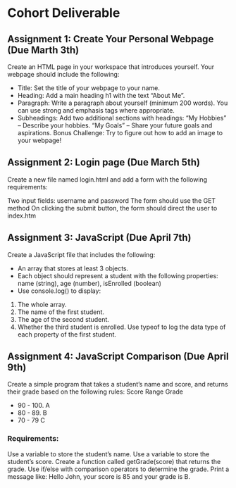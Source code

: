 # Cohort Deliverable
<!-- | Students             |   D  |  A1 |  A2 |  P1 |  A3 | A4 |
| -------------------- | ---- |-----|-----|-----|-----|----|
| Affan Haq            |  -   |  -  | -   | -   |  -  | -  |
| Allie Efferson       |  ✔   | ✔   | ✔   |  ✔  |  ✔  | ✔  |
| Bryan Garcia         |  ✔   | ✔   | ✔   |  ✔  |  -  | -  |
| Chandler Grajeda     |  ✔   | ✔   | ✔   |  ✔  |  ✔  | ✔  |
| Chase Worthington    |  ✔   | ✔   | -   |  -  |  -  | -  |
| Erica Valentine      |  ✔   | -   | -   |  ✔  |  -  | -  |
| Jalesia Shelby       |  -   | -   | -   |  -  |  -  | -  |
| Jessica Hall         |  ✔   | ✔   | -   |  -  |  -  | -  |
| John Dellagnese      |  ✔   | ✔   | ✔   |  ✔  |  -  | -  |
| Joshua Pierson       |  ✔   | ✔   | ✔   |  ✔  |  ✔  | ✔  |
| Kameron Handy        |  ✔   | ✔   | ✔   |  ✔  |  -  | -  |
| Manuel Musquiz       |  -   | -   | -   |  -  |  -  | -  |
| Mebin Beharry        |  ✔   | -   | -   |  -  |  -  | -  |
| Michael McCombs      |  -   | ✔   | -   |  -  |  -  | -  |
| Robert Taylor        |  ✔   | ✔   | ✔   |  ✔  |  -  | -  |
| Roberto Huerta       |  ✔   | ✔   | ✔   |  -  |  -  | -  |
| Sebastian London     |  -   | -   | -   |  -  |  -  | -  |
| Simone Jackson       |  -   | -   | -   |  -  |  -  | -  |
| Tanner Day           |  ✔   | ✔   | ✔   |  -  |  -  | -  |


✔: Submitted<br>
⚠️: Submitted with error<br>
: Not submitted -->


## Assignment 1: Create Your Personal Webpage (Due Marth 3th)

Create an HTML page in your workspace that introduces yourself. Your webpage should include the following:
- Title: Set the title of your webpage to your name.
- Heading: Add a main heading h1 with the text “About Me”.
- Paragraph: Write a paragraph  about yourself (minimum 200 words). You can use strong and emphasis tags where appropriate.
- Subheadings: Add two additional sections with headings:
“My Hobbies” – Describe your hobbies.
“My Goals” – Share your future goals and aspirations.
Bonus Challenge: Try to figure out how to add an image to your webpage!


## Assignment 2: Login page (Due March 5th)

Create a new file named login.html and add a form with the following requirements:

Two input fields: username and password
The form should use the GET method
On clicking the submit button, the form should direct the user to index.htm

## Assignment 3: JavaScript (Due April 7th)

Create a JavaScript file that includes the following:
- An array that stores at least 3 objects.
- Each object should represent a student with the following properties:
name (string), age (number), isEnrolled (boolean)
- Use console.log() to display:
1. The whole array.
2. The name of the first student.
3. The age of the second student.
4. Whether the third student is enrolled.
Use typeof to log the data type of each property of the first student.

## Assignment 4: JavaScript Comparison (Due April 9th) 
Create a simple program that takes a student’s name and score, and returns their grade based on the following rules:
Score Range    Grade
- 90 - 100.          A
- 80 - 89.            B
- 70 - 79             C
### Requirements:
Use a variable to store the student’s name.
Use a variable to store the student’s score.
Create a function called getGrade(score) that returns the grade.
Use if/else with comparison operators to determine the grade.
Print a message like:
Hello John, your score is 85 and your grade is B.
 